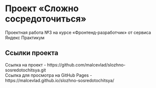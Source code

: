 <h1>Проект «Сложно сосредоточиться»</h1>
Проектная работа №3 на курсе «Фронтенд-разработчик» от сервиса Яндекс Практикум

<h2>Ссылки проекта</h2>
Ссылка на проект - https://github.com/malcevlad/slozhno-sosredotochitsya.git <br>
Ссылка для просмотра на GitHub Pages - https://malcevlad.github.io/slozhno-sosredotochitsya/
